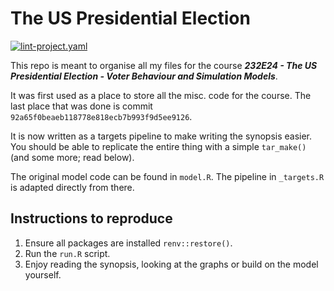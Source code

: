 <!-- README.md is generated from README.Rmd. Please edit that file -->



# The US Presidential Election

<!-- badges: start -->
[![lint-project.yaml](https://github.com/aleksanderbl29/US_pres_elec/actions/workflows/lint-project.yaml/badge.svg)](https://github.com/aleksanderbl29/US_pres_elec/actions/workflows/lint-project.yaml)
<!-- badges: end -->

This repo is meant to organise all my files for the course ***232E24 - The US Presidential Election - Voter Behaviour and Simulation Models***.

It was first used as a place to store all the misc. code for the course. The last place that was done is commit `92a65f0beaeb118778e818ecb7b993f9d5ee9126`.

It is now written as a targets pipeline to make writing the synopsis easier. You should be able to replicate the entire thing with a simple `tar_make()` (and some more; read below).

The original model code can be found in `model.R`. The pipeline in `_targets.R` is adapted directly from there.

## Instructions to reproduce

1. Ensure all packages are installed `renv::restore()`.
2. Run the `run.R` script.
3. Enjoy reading the synopsis, looking at the graphs or build on the model yourself.
